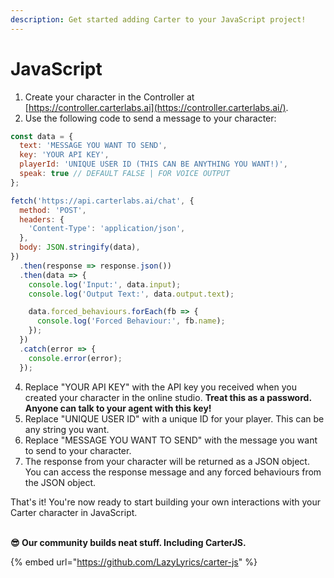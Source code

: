 ```yaml
---
description: Get started adding Carter to your JavaScript project!
---
```


# JavaScript

1. Create your character in the Controller at [https://controller.carterlabs.ai](https://controller.carterlabs.ai/).
2. Use the following code to send a message to your character:

```javascript
const data = {
  text: 'MESSAGE YOU WANT TO SEND',
  key: 'YOUR API KEY',
  playerId: 'UNIQUE USER ID (THIS CAN BE ANYTHING YOU WANT!)',
  speak: true // DEFAULT FALSE | FOR VOICE OUTPUT
};

fetch('https://api.carterlabs.ai/chat', {
  method: 'POST',
  headers: {
    'Content-Type': 'application/json',
  },
  body: JSON.stringify(data),
})
  .then(response => response.json())
  .then(data => {
    console.log('Input:', data.input);
    console.log('Output Text:', data.output.text);

    data.forced_behaviours.forEach(fb => {
      console.log('Forced Behaviour:', fb.name);
    });
  })
  .catch(error => {
    console.error(error);
  });

```

4. Replace "YOUR API KEY" with the API key you received when you created your character in the online studio. **Treat this as a password. Anyone can talk to your agent with this key!**
5. Replace "UNIQUE USER ID" with a unique ID for your player. This can be any string you want.
6. Replace "MESSAGE YOU WANT TO SEND" with the message you want to send to your character.
7. The response from your character will be returned as a JSON object. You can access the response message and any forced behaviours from the JSON object.

That's it! You're now ready to start building your own interactions with your Carter character in JavaScript.

\
**😎 Our community builds neat stuff. Including CarterJS.**

{% embed url="https://github.com/LazyLyrics/carter-js" %}
